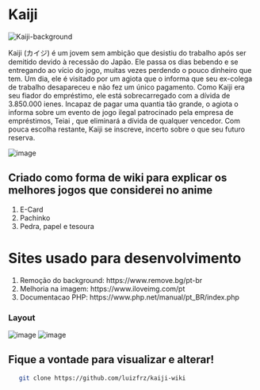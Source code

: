 <h1>Kaiji</h1>

![Kaiji-background](https://github.com/user-attachments/assets/3b9facdf-bc97-4c2f-ae11-758beca7bd4f)

<p>Kaiji (カイジ) é um jovem sem ambição que desistiu do trabalho após ser demitido devido à recessão do Japão. Ele passa os dias bebendo e se entregando ao vício do jogo, muitas vezes perdendo o pouco dinheiro que tem. Um dia, ele é visitado por um agiota que o informa que seu ex-colega de trabalho desapareceu e não fez um único pagamento. Como Kaiji era seu fiador do empréstimo, ele está sobrecarregado com a dívida de 3.850.000 ienes. Incapaz de pagar uma quantia tão grande, o agiota o informa sobre um evento de jogo ilegal patrocinado pela empresa de empréstimos, Teiai , que eliminará a dívida de qualquer vencedor. Com pouca escolha restante, Kaiji se inscreve, incerto sobre o que seu futuro reserva.</p>

![image](https://github.com/user-attachments/assets/ee65c0d5-41a6-40c7-a1cc-404fe133a3fa)

<h2>Criado como forma de wiki para explicar os melhores jogos que considerei no anime</h2>
<ol><li>
  E-Card </li>
 <li> Pachinko
</li>
<li>Pedra, papel e tesoura</li></ol>

# Sites usado para desenvolvimento
<ol>
  <li>Remoção do background: https://www.remove.bg/pt-br</li>
  <li>Melhoria na imagem: https://www.iloveimg.com/pt</li>
  <li>Documentacao PHP: https://www.php.net/manual/pt_BR/index.php </li>
</ol>

<h3>Layout</h3>

![image](https://github.com/user-attachments/assets/b990ac62-69c4-46c2-9f0e-9f02f061a287)
![image](https://github.com/user-attachments/assets/17ce6818-6932-4ef0-ad5b-a9840747a20f)


## Fique a vontade para visualizar e alterar!
   ```bash
      git clone https://github.com/luizfrz/kaiji-wiki
